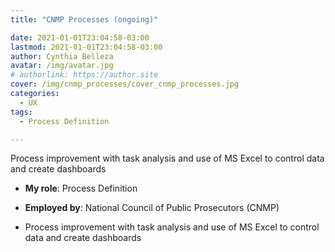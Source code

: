 ```yaml
---
title: "CNMP Processes (ongoing)"

date: 2021-01-01T23:04:58-03:00
lastmod: 2021-01-01T23:04:58-03:00
author: Cynthia Belleza
avatar: /img/avatar.jpg
# authorlink: https://author.site
cover: /img/cnmp_processes/cover_cnmp_processes.jpg
categories:
  - UX 
tags:
  - Process Definition 

---
```


Process improvement with task analysis and use of MS Excel to control data and create dashboards

<!--more-->

* **My role**: Process Definition

* **Employed by**: National Council of Public Prosecutors (CNMP)

* Process improvement with task analysis and use of MS Excel to control data and create dashboards